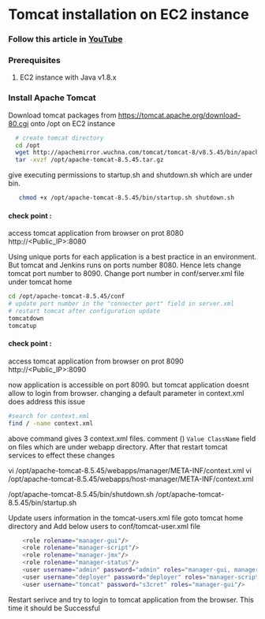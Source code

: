 # Tomcat installation on EC2 instance

### Follow this article in **[YouTube](https://www.youtube.com/watch?v=m21nFreFw8A)**
### Prerequisites
1. EC2 instance with Java v1.8.x 

### Install Apache Tomcat
Download tomcat packages from  https://tomcat.apache.org/download-80.cgi onto /opt on EC2 instance
```sh 
  # create tomcat directory
  cd /opt
  wget http://apachemirror.wuchna.com/tomcat/tomcat-8/v8.5.45/bin/apache-tomcat-8.5.45.tar.gz
  tar -xvzf /opt/apache-tomcat-8.5.45.tar.gz
```
give executing permissions to startup.sh and shutdown.sh which are under bin. 
```sh
   chmod +x /opt/apache-tomcat-8.5.45/bin/startup.sh shutdown.sh
```
#### check point :
access tomcat application from browser on prot 8080  
http://<Public_IP>:8080

Using unique ports for each application is a best practice in an environment. But tomcat and Jenkins runs on ports number 8080. Hence lets change tomcat port number to 8090. Change port number in conf/server.xml file under tomcat home
```sh
cd /opt/apache-tomcat-8.5.45/conf
# update port number in the "connecter port" field in server.xml
# restart tomcat after configuration update
tomcatdown
tomcatup
```
#### check point :
access tomcat application from browser on prot 8090  
http://<Public_IP>:8090

now application is accessible on port 8090. but tomcat application doesnt allow to login from browser. changing a default parameter in context.xml does address this issue
```sh
#search for context.xml
find / -name context.xml
```
above command gives 3 context.xml files. comment (<!-- & -->) `Value ClassName` field on files which are under webapp directory. 
After that restart tomcat services to effect these changes

vi /opt/apache-tomcat-8.5.45/webapps/manager/META-INF/context.xml
vi /opt/apache-tomcat-8.5.45/webapps/host-manager/META-INF/context.xml

/opt/apache-tomcat-8.5.45/bin/shutdown.sh
/opt/apache-tomcat-8.5.45/bin/startup.sh

Update users information in the tomcat-users.xml file
goto tomcat home directory and Add below users to conf/tomcat-user.xml file
```sh
	<role rolename="manager-gui"/>
	<role rolename="manager-script"/>
	<role rolename="manager-jmx"/>
	<role rolename="manager-status"/>
	<user username="admin" password="admin" roles="manager-gui, manager-script, manager-jmx, manager-status"/>
	<user username="deployer" password="deployer" roles="manager-script"/>
	<user username="tomcat" password="s3cret" roles="manager-gui"/>
```
Restart serivce and try to login to tomcat application from the browser. This time it should be Successful

